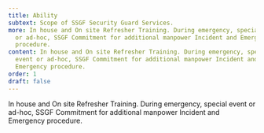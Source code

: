 ```yaml
---
title: Ability
subtext: Scope of SSGF Security Guard Services.
more: In house and On site Refresher Training. During emergency, special event
  or ad-hoc, SSGF Commitment for additional manpower Incident and Emergency
  procedure.
content: In house and On site Refresher Training. During emergency, special
  event or ad-hoc, SSGF Commitment for additional manpower Incident and
  Emergency procedure.
order: 1
draft: false
---
```

In house and On site Refresher Training. During emergency, special event or ad-hoc, SSGF Commitment for additional manpower Incident and Emergency procedure.